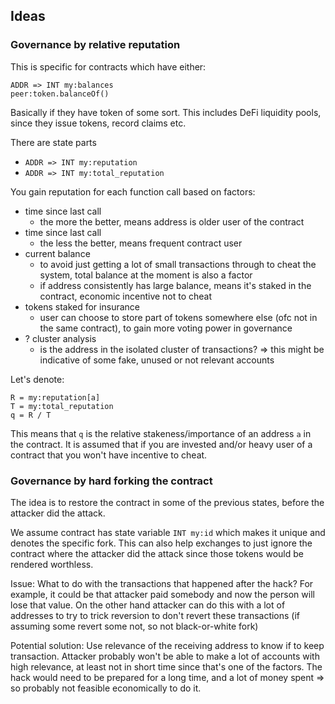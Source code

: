 ## Ideas

### Governance by relative reputation

This is specific for contracts which have either:

```
ADDR => INT my:balances
peer:token.balanceOf()
```

Basically if they have token of some sort. This includes DeFi liquidity pools, since they issue tokens, record claims etc.

There are state parts 
  - `ADDR => INT my:reputation`
  - `ADDR => INT my:total_reputation`

You gain reputation for each function call based on factors:
  - time since last call
    - the more the better, means address is older user of the contract
  - time since last call
    - the less the better, means frequent contract user
  - current balance
    - to avoid just getting a lot of small transactions through to cheat the system, total balance at the moment is also a factor
    - if address consistently has large balance, means it's staked in the contract, economic incentive not to cheat
  - tokens staked for insurance
    - user can choose to store part of tokens somewhere else (ofc not in the same contract), to gain more voting power in governance
  - ? cluster analysis
    - is the address in the isolated cluster of transactions? => this might be indicative of some fake, unused or not relevant accounts

Let's denote:

```
R = my:reputation[a]
T = my:total_reputation
q = R / T
```

This means that `q` is the relative stakeness/importance of an address `a` in the contract. It is assumed that if you are invested and/or heavy user of a contract that you won't have incentive to cheat.

### Governance by hard forking the contract

The idea is to restore the contract in some of the previous states, before the attacker did the attack.

We assume contract has state variable `INT my:id` which makes it unique and denotes the specific fork. This can also help exchanges to just ignore the contract where the attacker did the attack since those tokens would be rendered worthless.

Issue: What to do with the transactions that happened after the hack? For example, it could be that attacker paid somebody and now the person will lose that value. On the other hand attacker can do this with a lot of addresses to try to trick reversion to don't revert these transactions (if assuming some revert some not, so not black-or-white fork)

Potential solution: Use relevance of the receiving address to know if to keep transaction. Attacker probably won't be able to make a lot of accounts with high relevance, at least not in short time since that's one of the factors. The hack would need to be prepared for a long time, and a lot of money spent => so probably not feasible economically to do it.
